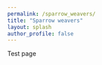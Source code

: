 ```yaml
---
permalink: /sparrow_weavers/
title: "Sparrow weavers"
layout: splash
author_profile: false
---
```


Test page
